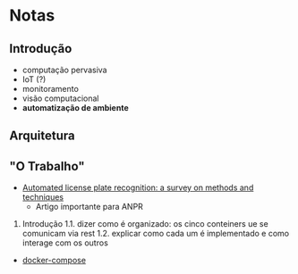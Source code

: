 # Notas

## Introdução

- computação pervasiva
- IoT (?)
- monitoramento
- visão computacional
- **automatização de ambiente**

## Arquitetura

## "O Trabalho"

- [Automated license plate recognition: a survey on methods and techniques](https://ieeexplore.ieee.org/stamp/stamp.jsp?tp=&arnumber=9310202)
  - Artigo importante para ANPR
  
1. Introdução
1.1. dizer como é organizado: os cinco conteiners ue se comunicam via rest
1.2. explicar como cada um é implementado e como interage com os outros

- [docker-compose](https://www.mundodocker.com.br/docker-compose/)
